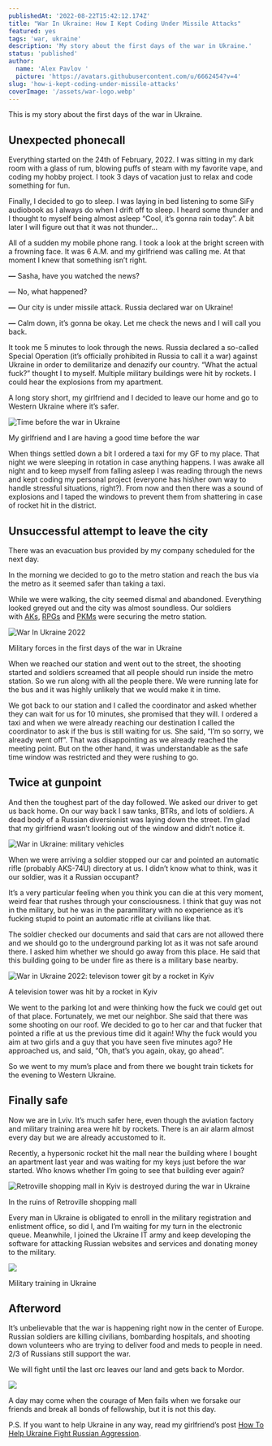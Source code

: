 ```yaml
---
publishedAt: '2022-08-22T15:42:12.174Z'
title: "War In Ukraine: How I Kept Coding Under Missile Attacks"
featured: yes
tags: 'war, ukraine'
description: 'My story about the first days of the war in Ukraine.'
status: 'published'
author:
  name: 'Alex Pavlov '
  picture: 'https://avatars.githubusercontent.com/u/6662454?v=4'
slug: 'how-i-kept-coding-under-missile-attacks'
coverImage: '/assets/war-logo.webp'
---
```


This is my story about the first days of the war in Ukraine.

## Unexpected phonecall

Everything started on the 24th of February, 2022. I was sitting in my dark room with a glass of rum, blowing puffs of steam with my favorite vape, and coding my hobby project. I took 3 days of vacation just to relax and code something for fun.

Finally, I decided to go to sleep. I was laying in bed listening to some SiFy audiobook as I always do when I drift off to sleep. I heard some thunder and I thought to myself being almost asleep “Cool, it’s gonna rain today”. A bit later I will figure out that it was not thunder…

All of a sudden my mobile phone rang. I took a look at the bright screen with a frowning face. It was 6 A.M. and my girlfriend was calling me. At that moment I knew that something isn’t right.

**—** Sasha, have you watched the news?

**—** No, what happened?

**—** Our city is under missile attack. Russia declared war on Ukraine!

**—** Calm down, it’s gonna be okay. Let me check the news and I will call you back.

It took me 5 minutes to look through the news. Russia declared a so-called Special Operation (it’s officially prohibited in Russia to call it a war) against Ukraine in order to demilitarize and denazify our country. “What the actual fuck?” thought I to myself. Multiple military buildings were hit by rockets. I could hear the explosions from my apartment.

A long story short, my girlfriend and I decided to leave our home and go to Western Ukraine where it’s safer.

![Time before the war in Ukraine](/assets/alinka.jpeg)

My girlfriend and I are having a good time before the war

When things settled down a bit I ordered a taxi for my GF to my place. That night we were sleeping in rotation in case anything happens. I was awake all night and to keep myself from falling asleep I was reading through the news and kept coding my personal project (everyone has his\her own way to handle stressful situations, right?). From now and then there was a sound of explosions and I taped the windows to prevent them from shattering in case of rocket hit in the district.

## Unsuccessful attempt to leave the city

There was an evacuation bus provided by my company scheduled for the next day.

In the morning we decided to go to the metro station and reach the bus via the metro as it seemed safer than taking a taxi.

While we were walking, the city seemed dismal and abandoned. Everything looked greyed out and the city was almost soundless. Our soldiers with [AKs](https://en.wikipedia.org/wiki/AK-47), [RPGs](https://en.wikipedia.org/wiki/Rocket-propelled_grenade) and [PKMs](https://en.wikipedia.org/wiki/PK_machine_gun) were securing the metro station.

![War In Ukraine 2022](/assets/soldier.webp)

Military forces in the first days of the war in Ukraine

When we reached our station and went out to the street, the shooting started and soldiers screamed that all people should run inside the metro station. So we run along with all the people there. We were running late for the bus and it was highly unlikely that we would make it in time.

We got back to our station and I called the coordinator and asked whether they can wait for us for 10 minutes, she promised that they will. I ordered a taxi and when we were already reaching our destination I called the coordinator to ask if the bus is still waiting for us. She said, “I’m so sorry, we already went off”. That was disappointing as we already reached the meeting point. But on the other hand, it was understandable as the safe time window was restricted and they were rushing to go.

## Twice at gunpoint

And then the toughest part of the day followed. We asked our driver to get us back home. On our way back I saw tanks, BTRs, and lots of soldiers. A dead body of a Russian diversionist was laying down the street. I’m glad that my girlfriend wasn’t looking out of the window and didn’t notice it.

![War in Ukraine: military vehicles](/assets/convoy.jpeg)

When we were arriving a soldier stopped our car and pointed an automatic rifle (probably AKS-74U) directory at us. I didn’t know what to think, was it our soldier, was it a Russian occupant?

It’s a very particular feeling when you think you can die at this very moment, weird fear that rushes through your consciousness. I think that guy was not in the military, but he was in the paramilitary with no experience as it’s fucking stupid to point an automatic rifle at civilians like that.

The soldier checked our documents and said that cars are not allowed there and we should go to the underground parking lot as it was not safe around there. I asked him whether we should go away from this place. He said that this building going to be under fire as there is a military base nearby.

![War in Ukraine 2022: televison tower git by a rocket in Kyiv](/assets/tele.webp)

A television tower was hit by a rocket in Kyiv

We went to the parking lot and were thinking how the fuck we could get out of that place. Fortunately, we met our neighbor. She said that there was some shooting on our roof. We decided to go to her car and that fucker that pointed a rifle at us the previous time did it again! Why the fuck would you aim at two girls and a guy that you have seen five minutes ago? He approached us, and said, “Oh, that’s you again, okay, go ahead”.

So we went to my mum’s place and from there we bought train tickets for the evening to Western Ukraine.

## Finally safe

Now we are in Lviv. It’s much safer here, even though the aviation factory and military training area were hit by rockets. There is an air alarm almost every day but we are already accustomed to it.

Recently, a hypersonic rocket hit the mall near the building where I bought an apartment last year and was waiting for my keys just before the war started. Who knows whether I’m going to see that building ever again?

![Retroville shopping mall in Kyiv is destroyed during the war in Ukraine](/assets/varshavsky.jpeg)

In the ruins of Retroville shopping mall

Every man in Ukraine is obligated to enroll in the military registration and enlistment office, so did I, and I’m waiting for my turn in the electronic queue. Meanwhile, I joined the Ukraine IT army and keep developing the software for attacking Russian websites and services and donating money to the military.

![](/assets/special-forces.jpeg)

Military training in Ukraine

## Afterword

It’s unbelievable that the war is happening right now in the center of Europe. Russian soldiers are killing civilians, bombarding hospitals, and shooting down volunteers who are trying to deliver food and meds to people in need. 2/3 of Russians still support the war.

We will fight until the last orc leaves our land and gets back to Mordor.

![](/assets/lord-of-the-rings.jpeg)

A day may come when the courage of Men fails when we forsake our friends and break all bonds of fellowship, but it is not this day.

P.S. If you want to help Ukraine in any way, read my girlfriend’s post [How To Help Ukraine Fight Russian Aggression](https://awesomekyiv.com/2022/03/02/help-ukraine-against-russian-aggression/).
